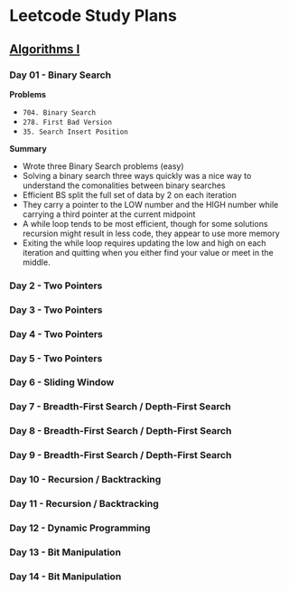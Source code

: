# Leetcode Study Plans

## [Algorithms I](https://leetcode.com/study-plan/algorithm/?progress=oak7om3)

### Day 01 - Binary Search

**Problems**

- `704. Binary Search`
- `278. First Bad Version`
- `35. Search Insert Position`

**Summary**

- Wrote three Binary Search problems (easy)
- Solving a binary search three ways quickly was a nice way to understand the comonalities between binary searches
- Efficient BS split the full set of data by 2 on each iteration
- They carry a pointer to the LOW number and the HIGH number while carrying a third pointer at the current midpoint
- A while loop tends to be most efficient, though for some solutions recursion might result in less code, they appear to use more memory
- Exiting the while loop requires updating the low and high on each iteration and quitting when you either find your value or meet in the middle.

### Day 2 - Two Pointers
### Day 3 - Two Pointers
### Day 4 - Two Pointers
### Day 5 - Two Pointers
### Day 6 - Sliding Window
### Day 7 - Breadth-First Search / Depth-First Search
### Day 8 - Breadth-First Search / Depth-First Search
### Day 9 - Breadth-First Search / Depth-First Search
### Day 10 - Recursion / Backtracking
### Day 11 - Recursion / Backtracking
### Day 12 - Dynamic Programming
### Day 13 - Bit Manipulation
### Day 14 - Bit Manipulation
